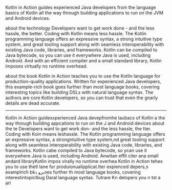 Kotlin in Action guides experienced Java developers from the language basics of Kotlin all the way through building applications to run on the JVM and Android devices.

about the technology
Developers want to get work done - and the less hassle, the better. Coding with Kotlin means less hassle. The Kotlin programming language offers an expressive syntax, a strong intuitive type system, and great tooling support along with seamless interoperability with existing Java code, libraries, and frameworks. Kotlin can be compiled to Java bytecode, so you can use it everywhere Java is used, including Android. And with an efficient compiler and a small standard library, Kotlin imposes virtually no runtime overhead.

about the book
Kotlin in Action teaches you to use the Kotlin language for production-quality applications. Written for experienced Java developers, this example-rich book goes further than most language books, covering interesting topics like building DSLs with natural language syntax. The authors are core Kotlin developers, so you can trust that even the gnarly details are dead accurate.







-----------




Kotlin in Action guidesxperienced Java devepfromhe laubacs of Kotlin a the way through building appcations to run on the J and Android devices
about the te
Developers want to get work don- and the less hassle, the tter. Coding with Koin means leshassle. The Kotlin programming language offers an expressive syntax, a strongntuitive type system,nd great tooling support along with seamless interoperability with existing Java code, libraries, and frameworks. Kotlin cabe compiled to Java bytecode, so ycan use it everywhere Java is used, including Android. Anwitan effit ciler ana small andard libraryKotlin impos virally no runtime overhea
Kotlin in Action tehes you to use thetl lane for produionualipplicat.tter expienced  depers,s examplrich bkبرو دoes further th most language books, covering interestintopiclbug Daral language syntax. Tutrare  Kn delopers you n tst a arl
